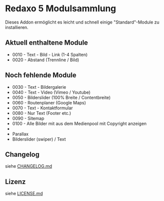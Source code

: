 Redaxo 5 Modulsammlung
=======================

Dieses Addon ermöglicht es leicht und schnell einige "Standard"-Module zu installieren.


Aktuell enthaltene Module
-------------------------

* 0010 - Text - Bild - Link (1-4 Spalten)
* 0020 - Abstand (Trennline / Bild)


Noch fehlende Module
--------------------

* 0030 - Text - Bildergalerie
* 0040 - Text - Video (Vimeo / Youtube)
* 0050 - Bilderslider (100% Breite / Contentbreite)
* 0060 - Routenplaner (Google Maps)
* 0070 - Text - Kontaktformular
* 0080 - Nur Text (Footer etc.)
* 0090 - Sitemap
* 0100 - Alle Bilder mit aus dem Medienpool mit Copyright anzeigen
*
* Parallax
* Bilderslider (swiper) / Text


Changelog
---------

siehe [CHANGELOG.md](CHANGELOG.md)


Lizenz
------

siehe [LICENSE.md](LICENSE.md)
